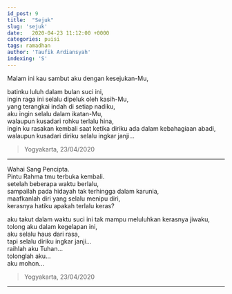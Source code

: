 ```yaml
---
id_post: 9
title:  "Sejuk"
slug: 'sejuk'
date:   2020-04-23 11:12:00 +0000
categories: puisi
tags: ramadhan
author: 'Taufik Ardiansyah'
indexing: 'S'
---
```


Malam ini kau sambut aku dengan kesejukan-Mu,  

batinku luluh dalam bulan suci ini,  
ingin raga ini selalu dipeluk oleh kasih-Mu,  
yang terangkai indah di setiap nadiku,  
aku ingin selalu dalam ikatan-Mu,  
walaupun kusadari rohku terlalu hina,  
ingin ku rasakan kembali saat ketika diriku ada dalam kebahagiaan abadi,  
walaupun kusadari diriku selalu ingkar janji...  

>Yogyakarta, 23/04/2020  


<hr>

Wahai Sang Pencipta.  
Pintu Rahma tmu terbuka kembali.  
setelah beberapa waktu berlalu,  
sampailah pada hidayah tak terhingga dalam karunia,  
maafkanlah diri yang selalu menipu diri,   
kerasnya hatiku apakah terlalu keras?

aku takut dalam waktu suci ini tak mampu meluluhkan kerasnya jiwaku,  
tolong aku dalam kegelapan ini,  
aku selalu haus dari rasa,  
tapi selalu diriku ingkar janji...  
raihlah aku Tuhan...  
tolonglah aku...  
aku mohon...  

>Yogyakarta, 23/04/2020  

<hr>